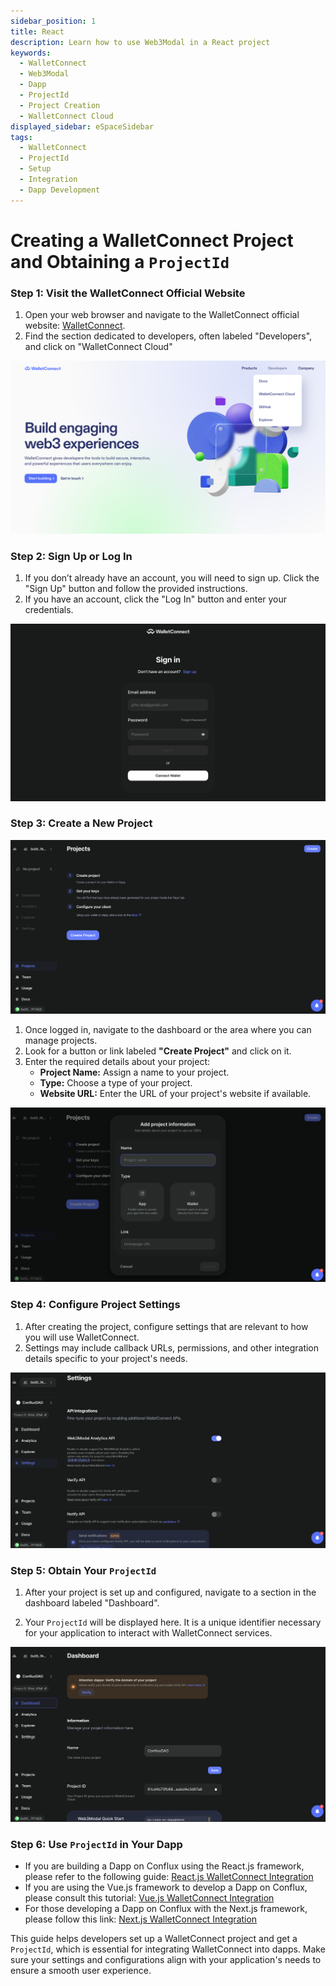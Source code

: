 ```yaml
---
sidebar_position: 1
title: React
description: Learn how to use Web3Modal in a React project
keywords:
  - WalletConnect
  - Web3Modal
  - Dapp
  - ProjectId
  - Project Creation
  - WalletConnect Cloud
displayed_sidebar: eSpaceSidebar
tags:
  - WalletConnect
  - ProjectId
  - Setup
  - Integration
  - Dapp Development
---
```


# Creating a WalletConnect Project and Obtaining a `ProjectId`

### Step 1: Visit the WalletConnect Official Website

1. Open your web browser and navigate to the WalletConnect official website: [WalletConnect](https://walletconnect.com).
2. Find the section dedicated to developers, often labeled "Developers", and click on "WalletConnect Cloud"

[![Website](../img/walletconnect-website.png)](../img/walletconnect-website.png)

### Step 2: Sign Up or Log In

1. If you don’t already have an account, you will need to sign up. Click the "Sign Up" button and follow the provided instructions.
2. If you have an account, click the "Log In" button and enter your credentials.

[![Sign In](../img/walletconnect-sign-in.png)](../img/walletconnect-sign-in.png)

### Step 3: Create a New Project

[![Create Project](../img/walletconnect-create.png)](../img/walletconnect-create.png)

1. Once logged in, navigate to the dashboard or the area where you can manage projects.
2. Look for a button or link labeled **"Create Project"** and click on it.
3. Enter the required details about your project:
   - **Project Name:** Assign a name to your project.
   - **Type:** Choose a type of your project.
   - **Website URL:** Enter the URL of your project's website if available.

[![Create Project Detail](../img/walletconnect-create-detail.png)](../img/walletconnect-create-detail.png)

### Step 4: Configure Project Settings

1. After creating the project, configure settings that are relevant to how you will use WalletConnect.
2. Settings may include callback URLs, permissions, and other integration details specific to your project's needs.

[![Project Settings](../img/walletconnect-settings.png)](../img/walletconnect-settings.png)

### Step 5: Obtain Your `ProjectId`

1. After your project is set up and configured, navigate to a section in the dashboard labeled "Dashboard".

2. Your `ProjectId` will be displayed here. It is a unique identifier necessary for your application to interact with WalletConnect services.

[![Project Dashboard](../img/walletconnect-dashboard.png)](../img/walletconnect-dashboard.png)

### Step 6: Use `ProjectId` in Your Dapp

- If you are building a Dapp on Conflux using the React.js framework, please refer to the following guide: [React.js WalletConnect Integration](/docs/espace/tutorials/walletConnect/reactjs)
- If you are using the Vue.js framework to develop a Dapp on Conflux, please consult this tutorial: [Vue.js WalletConnect Integration](/docs/espace/tutorials/walletConnect/vuejs)
- For those developing a Dapp on Conflux with the Next.js framework, please follow this link: [Next.js WalletConnect Integration](/docs/espace/tutorials/walletConnect/nextjs)

This guide helps developers set up a WalletConnect project and get a `ProjectId`, which is essential for integrating WalletConnect into dapps. Make sure your settings and configurations align with your application's needs to ensure a smooth user experience.
